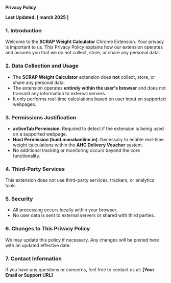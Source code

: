 **Privacy Policy**

**Last Updated: [ march 2025 ]**

### **1. Introduction**
Welcome to the **SCRAP Weight Calculator** Chrome Extension. Your privacy is important to us. This Privacy Policy explains how our extension operates and assures you that we do not collect, store, or share any personal data.

### **2. Data Collection and Usage**
- The **SCRAP Weight Calculator** extension does **not** collect, store, or share any personal data.
- The extension operates **entirely within the user's browser** and does not transmit any information to external servers.
- It only performs real-time calculations based on user input on supported webpages.

### **3. Permissions Justification**
- **activeTab Permission**: Required to detect if the extension is being used on a supported webpage.
- **Host Permission (huid.manakonline.in)**: Necessary to enable real-time weight calculations within the **AHC Delivery Voucher** system.
- No additional tracking or monitoring occurs beyond the core functionality.

### **4. Third-Party Services**
This extension does not use third-party services, trackers, or analytics tools.

### **5. Security**
- All processing occurs locally within your browser.
- No user data is sent to external servers or shared with third parties.

### **6. Changes to This Privacy Policy**
We may update this policy if necessary. Any changes will be posted here with an updated effective date.

### **7. Contact Information**
If you have any questions or concerns, feel free to contact us at: **[Your Email or Support URL]**

